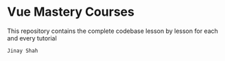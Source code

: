 # Vue Mastery Courses
This repository contains the complete codebase lesson by lesson for each and every tutorial

`Jinay Shah`